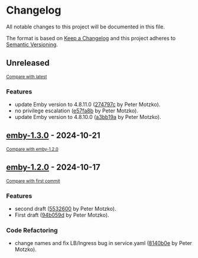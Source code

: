 # Changelog

All notable changes to this project will be documented in this file.

The format is based on [Keep a Changelog](http://keepachangelog.com/en/1.0.0/)
and this project adheres to [Semantic Versioning](http://semver.org/spec/v2.0.0.html).

<!-- insertion marker -->
## Unreleased

<small>[Compare with latest](https://github.com/pmoscode-helm/emby/compare/emby-1.3.0...HEAD)</small>

### Features

- update Emby version to 4.8.11.0 ([274797c](https://github.com/pmoscode-helm/emby/commit/274797c0b39570c509ee593684552dab7974651d) by Peter Motzko).
- no privilege escalation ([e57fa8b](https://github.com/pmoscode-helm/emby/commit/e57fa8bf2308932bb884bc7dcf3f9ea1f8edadf8) by Peter Motzko).
- update Emby version to 4.8.10.0 ([a3bb19a](https://github.com/pmoscode-helm/emby/commit/a3bb19a60af62d329b421f143cdbf1fbf27222e7) by Peter Motzko).

<!-- insertion marker -->
## [emby-1.3.0](https://github.com/pmoscode-helm/emby/releases/tag/emby-1.3.0) - 2024-10-21

<small>[Compare with emby-1.2.0](https://github.com/pmoscode-helm/emby/compare/emby-1.2.0...emby-1.3.0)</small>

## [emby-1.2.0](https://github.com/pmoscode-helm/emby/releases/tag/emby-1.2.0) - 2024-10-17

<small>[Compare with first commit](https://github.com/pmoscode-helm/emby/compare/0208f670f330c1b8f9b7a5ce2afeb746dc9fee0a...emby-1.2.0)</small>

### Features

- second draft ([5532600](https://github.com/pmoscode-helm/emby/commit/553260024494b075e0d5a30e96f659426c6f4cca) by Peter Motzko).
- First draft ([94b059d](https://github.com/pmoscode-helm/emby/commit/94b059dbd41d9ba0f47ed663fca1ce123a6fd87c) by Peter Motzko).

### Code Refactoring

- change names and fix LB/Ingress bug in service.yaml ([8140b0e](https://github.com/pmoscode-helm/emby/commit/8140b0ef54e5c0d9c9e8f3359ece9930d3ef670e) by Peter Motzko).

